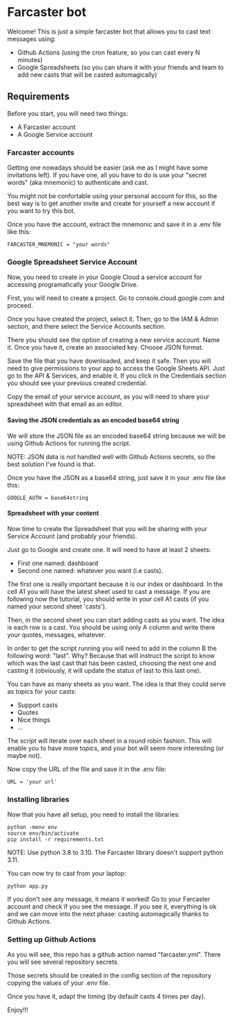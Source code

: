 # Farcaster bot

Welcome! This is just a simple farcaster bot that allows you to cast text messages using:

- Github Actions (using the cron feature, so you can cast every N minutes)
- Google Spreadsheets (so you can share it with your friends and team to add new casts that will be casted automagically)

## Requirements

Before you start, you will need two things:

- A Farcaster account
- A Google Service account

### Farcaster accounts

Getting one nowadays should be easier (ask me as I might have some invitations left). If you have one,
all you have to do is use your "secret words" (aka mnemonic) to authenticate and cast.

You might not be confortable using your personal account for this, so the best way is to get another invite
and create for yourself a new account if you want to try this bot.

Once you have the account, extract the mnemonic and save it in a .env file like this:

```
FARCASTER_MNEMONIC = "your words"
```

### Google Spreadsheet Service Account

Now, you need to create in your Google Cloud a service account for accessing programatically your Google Drive.

First, you will need to create a project. Go to console.cloud.google.com and proceed.

Once you have created the project, select it. Then, go to the IAM & Admin section, and there select the
Service Accounts section.

There you should see the option of creating a new service account. Name it. Once you have it, create an associated key. Choose JSON format.

Save the file that you have downloaded, and keep it safe. Then you will need to give permissions to your app to access the Google Sheets API.
Just go to the API & Services, and enable it. If you click in the Credentials section you should see your previous created credential.

Copy the email of your service account, as you will need to share your spreadsheet with that email as an editor.

#### Saving the JSON credentials as an encoded base64 string

We will store the JSON file as an encoded base64 string because we will be using Github Actions for running the script.

NOTE: JSON data is not handled well with Github Actions secrets, so the best solution I've found is that.

Once you have the JSON as a base64 string, just save it in your .env file like this:

```
GOOGLE_AUTH = base64string
```

#### Spreadsheet with your content

Now time to create the Spreadsheet that you will be sharing with your Service Account (and probably your friends).

Just go to Google and create one. It will need to have at least 2 sheets:

- First one named: dashboard
- Second one named: whatever you want (i.e casts).

The first one is really important because it is our index or dashboard. In the cell A1 you will have the latest
sheet used to cast a message. If you are following now the tutorial, you should write in your cell A1 casts (if you named
your second sheet 'casts').

Then, in the second sheet you can start adding casts as you want. The idea is each row is a cast.
You should be using only A column and write there your quotes, messages, whatever.

In order to get the script running you will need to add in the column B the following word: "last".
Why? Because that will instruct the script to know which was the last cast that has been casted, choosing the next one
and casting it (obviously, it will update the status of last to this last one).

You can have as many sheets as you want. The idea is that they could serve as topics for your casts:

- Support casts
- Quotes
- Nice things
- ...

The script will iterate over each sheet in a round robin fashion. This will enable you to have more topics, and your bot
will seem more interesting (or maybe not).

Now copy the URL of the file and save it in the .env file:

```
URL = 'your url'
```

### Installing libraries

Now that you have all setup, you need to install the libraries:

```
python -menv env
source env/bin/activate
pip install -r requirements.txt
```

NOTE: Use python 3.8 to 3.10. The Farcaster library doesn't support python 3.11.

You can now try to cast from your laptop:

```
python app.py
```

If you don't see any message, it means it worked! Go to your Farcaster account and check if you see the message.
If you see it, everything is ok and we can move into the next phase: casting automagically thanks to Github Actions.

### Setting up Github Actions

As you will see, this repo has a github action named "farcaster.yml". There you will see several repository secrets.

Those secrets should be created in the config section of the repository copying the values of your .env file.

Once you have it, adapt the timing (by default casts 4 times per day).

Enjoy!!!
